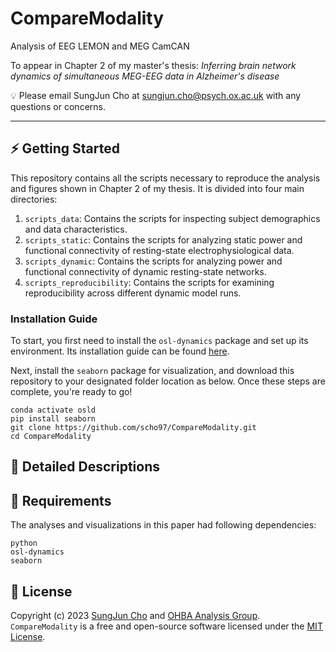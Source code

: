 # CompareModality
Analysis of EEG LEMON and MEG CamCAN

To appear in Chapter 2 of my master's thesis: _Inferring brain network dynamics of simultaneous MEG-EEG data in Alzheimer's disease_

💡 Please email SungJun Cho at sungjun.cho@psych.ox.ac.uk with any questions or concerns.

---

## ⚡️ Getting Started

This repository contains all the scripts necessary to reproduce the analysis and figures shown in Chapter 2 of my thesis. It is divided into four main directories:

1. `scripts_data`: Contains the scripts for inspecting subject demographics and data characteristics.
2. `scripts_static`: Contains the scripts for analyzing static power and functional connectivity of resting-state electrophysiological data.
3. `scripts_dynamic`: Contains the scripts for analyzing power and functional connectivity of dynamic resting-state networks.
4. `scripts_reproducibility`: Contains the scripts for examining reproducibility across different dynamic model runs.

### Installation Guide
To start, you first need to install the `osl-dynamics` package and set up its environment. Its installation guide can be found [here](https://github.com/OHBA-analysis/osl-dynamics).

Next, install the `seaborn` package for visualization, and download this repository to your designated folder location as below. Once these steps are complete, you're ready to go!

```
conda activate osld
pip install seaborn
git clone https://github.com/scho97/CompareModality.git
cd CompareModality
```

## 📄 Detailed Descriptions

## 🎯 Requirements
The analyses and visualizations in this paper had following dependencies:

```
python
osl-dynamics
seaborn
```

## 🪪 License
Copyright (c) 2023 [SungJun Cho](https://github.com/scho97) and [OHBA Analysis Group]([https://www.jeelab.net/](https://github.com/OHBA-analysis)). `CompareModality` is a free and open-source software licensed under the [MIT License](https://github.com/scho97/CompareModality/blob/main/LICENSE).
